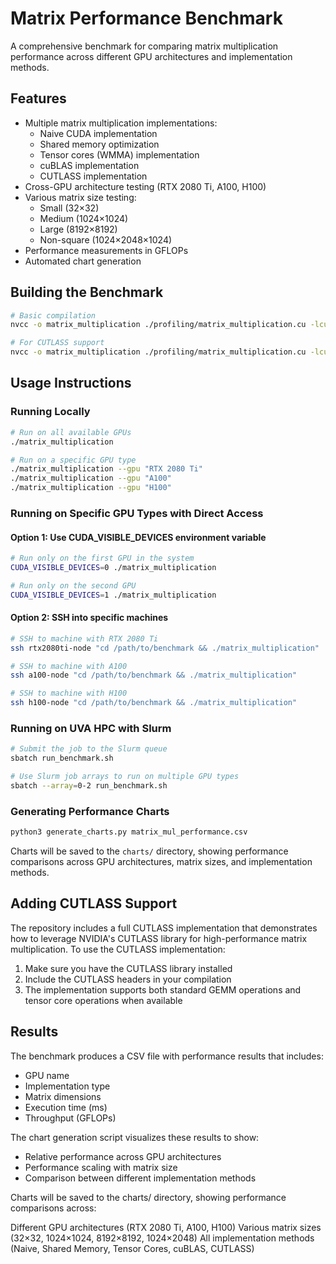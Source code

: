 # Matrix Performance Benchmark

A comprehensive benchmark for comparing matrix multiplication performance across different GPU architectures and implementation methods.

## Features

- Multiple matrix multiplication implementations:
  - Naive CUDA implementation
  - Shared memory optimization
  - Tensor cores (WMMA) implementation
  - cuBLAS implementation
  - CUTLASS implementation
- Cross-GPU architecture testing (RTX 2080 Ti, A100, H100)
- Various matrix size testing:
  - Small (32×32)
  - Medium (1024×1024)
  - Large (8192×8192)
  - Non-square (1024×2048×1024)
- Performance measurements in GFLOPs
- Automated chart generation

## Building the Benchmark

```bash
# Basic compilation
nvcc -o matrix_multiplication ./profiling/matrix_multiplication.cu -lcublas -O3 -arch=sm_70

# For CUTLASS support
nvcc -o matrix_multiplication ./profiling/matrix_multiplication.cu -lcublas -I/path/to/cutlass/include -O3 -arch=sm_70
```

## Usage Instructions

### Running Locally

```bash
# Run on all available GPUs
./matrix_multiplication

# Run on a specific GPU type
./matrix_multiplication --gpu "RTX 2080 Ti"
./matrix_multiplication --gpu "A100"
./matrix_multiplication --gpu "H100"
```

### Running on Specific GPU Types with Direct Access

#### Option 1: Use CUDA_VISIBLE_DEVICES environment variable
```bash
# Run only on the first GPU in the system
CUDA_VISIBLE_DEVICES=0 ./matrix_multiplication

# Run only on the second GPU
CUDA_VISIBLE_DEVICES=1 ./matrix_multiplication
```

#### Option 2: SSH into specific machines
```bash
# SSH to machine with RTX 2080 Ti
ssh rtx2080ti-node "cd /path/to/benchmark && ./matrix_multiplication"

# SSH to machine with A100
ssh a100-node "cd /path/to/benchmark && ./matrix_multiplication"

# SSH to machine with H100
ssh h100-node "cd /path/to/benchmark && ./matrix_multiplication"
```

### Running on UVA HPC with Slurm

```bash
# Submit the job to the Slurm queue
sbatch run_benchmark.sh

# Use Slurm job arrays to run on multiple GPU types
sbatch --array=0-2 run_benchmark.sh
```

### Generating Performance Charts

```bash
python3 generate_charts.py matrix_mul_performance.csv
```

Charts will be saved to the `charts/` directory, showing performance comparisons across GPU architectures, matrix sizes, and implementation methods.

## Adding CUTLASS Support

The repository includes a full CUTLASS implementation that demonstrates how to leverage NVIDIA's CUTLASS library for high-performance matrix multiplication. To use the CUTLASS implementation:

1. Make sure you have the CUTLASS library installed
2. Include the CUTLASS headers in your compilation
3. The implementation supports both standard GEMM operations and tensor core operations when available

## Results

The benchmark produces a CSV file with performance results that includes:
- GPU name
- Implementation type
- Matrix dimensions
- Execution time (ms)
- Throughput (GFLOPs)

The chart generation script visualizes these results to show:
- Relative performance across GPU architectures
- Performance scaling with matrix size
- Comparison between different implementation methods

Charts will be saved to the charts/ directory, showing performance comparisons across:

Different GPU architectures (RTX 2080 Ti, A100, H100)
Various matrix sizes (32×32, 1024×1024, 8192×8192, 1024×2048)
All implementation methods (Naive, Shared Memory, Tensor Cores, cuBLAS, CUTLASS)

